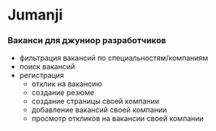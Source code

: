 # Jumanji
### Ваканси для джуниор разработчиков
- фильтрация вакансий по специальностям/компаниям
- поиск вакансий
- регистрация 
  * отклик на вакансию
  * создание резюме
  * создание страницы своей компании
  * добавление вакансий своей компании
  * просмотр откликов на вакансии своей компании

